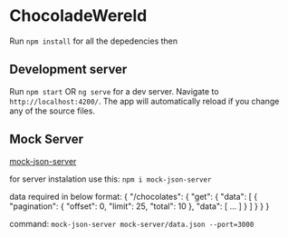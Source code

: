 # ChocoladeWereld

Run `npm install` for all the depedencies then

## Development server

Run `npm start` OR `ng serve` for a dev server. Navigate to `http://localhost:4200/`. The app will automatically reload if you change any of the source files.

## Mock Server
[mock-json-server](https://www.npmjs.com/package/mock-json-server)

for server instalation use this: `npm i mock-json-server`

data required in below format:
{
  "/chocolates": {
    "get": {
      "data": [
        {
          "pagination": {
            "offset": 0,
            "limit": 25,
            "total": 10
          },
          "data": [ ... ]
        }
      ]
    }
  }
}

command: `mock-json-server mock-server/data.json --port=3000`